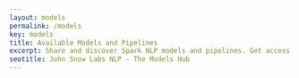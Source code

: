 ```yaml
---
layout: models
permalink: /models
key: models
title: Available Models and Pipelines
excerpt: Share and discover Spark NLP models and pipelines. Get access to 7000+ models and 2000+ pipelines right out of the box.
seotitle: John Snow Labs NLP - The Models Hub
---
```

